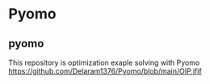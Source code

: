 # Pyomo  
## pyomo
This repository is optimization exaple solving with Pyomo
https://github.com/Delaram1376/Pyomo/blob/main/OIP.jfif
